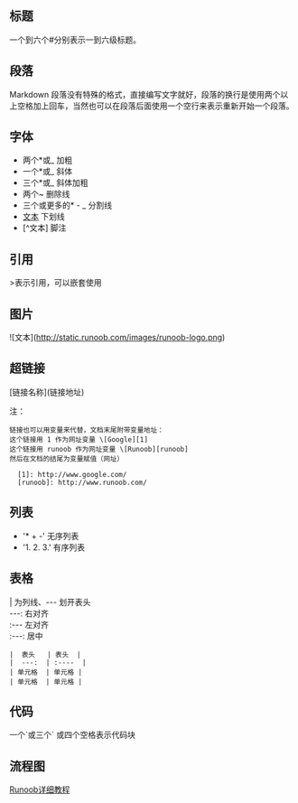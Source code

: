 ## 标题

一个到六个#分别表示一到六级标题。  

## 段落
Markdown 段落没有特殊的格式，直接编写文字就好，段落的换行是使用两个以上空格加上回车，当然也可以在段落后面使用一个空行来表示重新开始一个段落。

## 字体
+ 两个*或_ 加粗
+ 一个*或_ 斜体
+ 三个*或_ 斜体加粗
+ 两个~ 删除线
+ 三个或更多的* - _ 分割线
+ <u>文本</u> 下划线
+ [^文本] 脚注

## 引用

\>表示引用，可以嵌套使用

## 图片
\!\[文本](http://static.runoob.com/images/runoob-logo.png)  

## 超链接
\[链接名称](链接地址)  

注：
```
链接也可以用变量来代替，文档末尾附带变量地址：  
这个链接用 1 作为网址变量 \[Google][1]  
这个链接用 runoob 作为网址变量 \[Runoob][runoob]  
然后在文档的结尾为变量赋值（网址）

  [1]: http://www.google.com/  
  [runoob]: http://www.runoob.com/
```
## 列表

+  '*  +  -'  无序列表
+  '1. 2. 3.' 有序列表

## 表格
| 为列线、--- 划开表头  
---: 右对齐  
:--- 左对齐  
:---: 居中  
```
|  表头   | 表头  |  
|  ---:  | :----  |   
| 单元格  | 单元格 |  
| 单元格  | 单元格 |  
```

## 代码
一个\`或三个\` 或四个空格表示代码块

## 流程图
[Runoob详细教程](https://www.runoob.com/markdown/md-advance.html)
